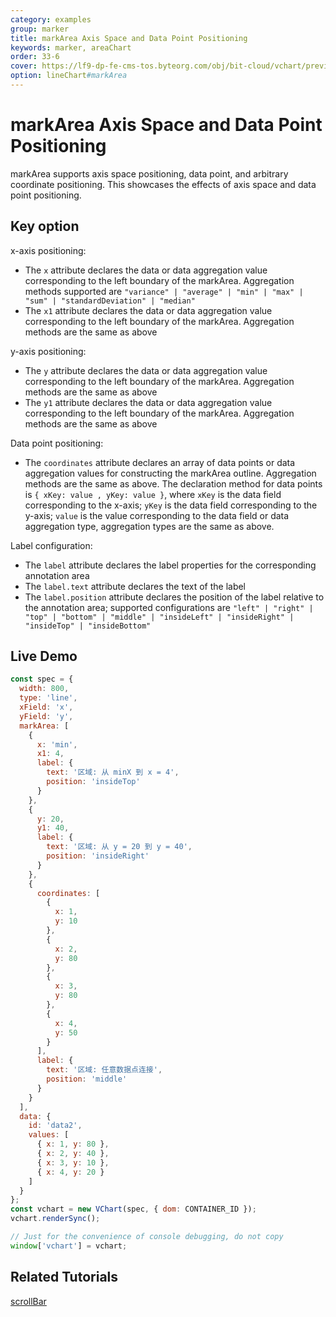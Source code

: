 ```yaml
---
category: examples
group: marker
title: markArea Axis Space and Data Point Positioning
keywords: marker, areaChart
order: 33-6
cover: https://lf9-dp-fe-cms-tos.byteorg.com/obj/bit-cloud/vchart/preview/marker/mark-area-multi.png
option: lineChart#markArea
---
```


# markArea Axis Space and Data Point Positioning

markArea supports axis space positioning, data point, and arbitrary coordinate positioning. This showcases the effects of axis space and data point positioning.

## Key option

x-axis positioning:

- The `x` attribute declares the data or data aggregation value corresponding to the left boundary of the markArea. Aggregation methods supported are `"variance" | "average" | "min" | "max" | "sum" | "standardDeviation" | "median"`
- The `x1` attribute declares the data or data aggregation value corresponding to the left boundary of the markArea. Aggregation methods are the same as above

y-axis positioning:

- The `y` attribute declares the data or data aggregation value corresponding to the left boundary of the markArea. Aggregation methods are the same as above
- The `y1` attribute declares the data or data aggregation value corresponding to the left boundary of the markArea. Aggregation methods are the same as above

Data point positioning:

- The `coordinates` attribute declares an array of data points or data aggregation values for constructing the markArea outline. Aggregation methods are the same as above. The declaration method for data points is `{ xKey: value , yKey: value }`, where `xKey` is the data field corresponding to the x-axis; `yKey` is the data field corresponding to the y-axis; `value` is the value corresponding to the data field or data aggregation type, aggregation types are the same as above.

Label configuration:

- The `label` attribute declares the label properties for the corresponding annotation area
- The `label.text` attribute declares the text of the label
- The `label.position` attribute declares the position of the label relative to the annotation area; supported configurations are `"left" | "right" | "top" | "bottom" | "middle" | "insideLeft" | "insideRight" | "insideTop" | "insideBottom"`

## Live Demo

```javascript livedemo
const spec = {
  width: 800,
  type: 'line',
  xField: 'x',
  yField: 'y',
  markArea: [
    {
      x: 'min',
      x1: 4,
      label: {
        text: '区域: 从 minX 到 x = 4',
        position: 'insideTop'
      }
    },
    {
      y: 20,
      y1: 40,
      label: {
        text: '区域: 从 y = 20 到 y = 40',
        position: 'insideRight'
      }
    },
    {
      coordinates: [
        {
          x: 1,
          y: 10
        },
        {
          x: 2,
          y: 80
        },
        {
          x: 3,
          y: 80
        },
        {
          x: 4,
          y: 50
        }
      ],
      label: {
        text: '区域: 任意数据点连接',
        position: 'middle'
      }
    }
  ],
  data: {
    id: 'data2',
    values: [
      { x: 1, y: 80 },
      { x: 2, y: 40 },
      { x: 3, y: 10 },
      { x: 4, y: 20 }
    ]
  }
};
const vchart = new VChart(spec, { dom: CONTAINER_ID });
vchart.renderSync();

// Just for the convenience of console debugging, do not copy
window['vchart'] = vchart;
```

## Related Tutorials

[scrollBar](link)
